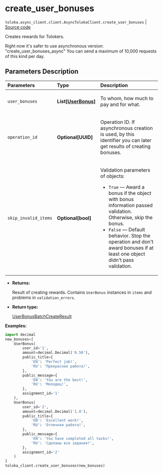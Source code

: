 # create_user_bonuses
`toloka.async_client.client.AsyncTolokaClient.create_user_bonuses` | [Source code](https://github.com/Toloka/toloka-kit/blob/v1.1.2/src/client/__init__.py#L0)

Creates rewards for Tolokers.


Right now it's safer to use asynchronous version: "create_user_bonuses_async"
You can send a maximum of 10,000 requests of this kind per day.

## Parameters Description

| Parameters | Type | Description |
| :----------| :----| :-----------|
`user_bonuses`|**List\[[UserBonus](toloka.client.user_bonus.UserBonus.md)\]**|<p>To whom, how much to pay and for what.</p>
`operation_id`|**Optional\[UUID\]**|<p>Operation ID. If asynchronous creation is used, by this identifier you can later get results of creating bonuses.</p>
`skip_invalid_items`|**Optional\[bool\]**|<p>Validation parameters of objects:</p> <ul> <li>`True` — Award a bonus if the object with bonus information passed validation. Otherwise, skip the bonus.</li> <li>`False` — Default behavior. Stop the operation and don&#x27;t award bonuses if at least one object didn&#x27;t pass validation.</li> </ul>

* **Returns:**

  Result of creating rewards. Contains `UserBonus` instances in `items` and
problems in `validation_errors`.

* **Return type:**

  [UserBonusBatchCreateResult](toloka.client.batch_create_results.UserBonusBatchCreateResult.md)

**Examples:**


```python
import decimal
new_bonuses=[
    UserBonus(
        user_id='1',
        amount=decimal.Decimal('0.50'),
        public_title={
            'EN': 'Perfect job!',
            'RU': 'Прекрасная работа!',
        },
        public_message={
            'EN': 'You are the best!',
            'RU': 'Молодец!',
        },
        assignment_id='1'
    ),
    UserBonus(
        user_id='2',
        amount=decimal.Decimal('1.0'),
        public_title={
            'EN': 'Excellent work!',
            'RU': 'Отличная работа!',
        },
        public_message={
            'EN': 'You have completed all tasks!',
            'RU': 'Сделаны все задания!',
        },
        assignment_id='2'
    )
]
toloka_client.create_user_bonuses(new_bonuses)
```
